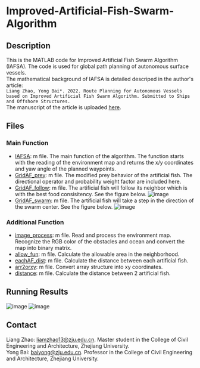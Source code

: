 # Improved-Artificial-Fish-Swarm-Algorithm
## Description
This is the MATLAB code for Improved Artificial Fish Swarm Algorithm (IAFSA). The code is used for global path planning of autonomous surface vessels.\
The mathematical background of IAFSA is detailed descriped in the author's article:  
`Liang Zhao, Yong Bai*. 2022. Route Planning for Autonomous Vessels based on Improved Artificial Fish Swarm Algorithm. Submitted to Ships and Offshore Structures.`\
The manuscript of the article is uploaded [here](https://github.com/LiangZhao13/Improved-Artificial-Fish-Swarm-Algorithm/blob/main/Route%20planning%20for%20autonomous%20vessels%20based%20on%20improved%20artificial%20fish%20swarm%20algorithm.pdf).
## Files
### Main Function
- [IAFSA](/IAFSA.m): m file. The main function of the algorithm. The function starts with the reading of the environment map and returns the x/y coordinates and yaw angle of the planned waypoints.
- [GridAF_prey](/GridAF_prey.m): m file. The modified prey behavior of the artificial fish. The directional operator and probability weight factor are included here.
- [GridAF_follow](/GridAF_follow.m): m file. The artificial fish will follow its neighbor which is with the best food consisitency. See the figure below.
![image](https://github.com/LiangZhao13/Improved-Artificial-Fish-Swarm-Algorithm/blob/main/images/behavior%E5%89%AF%E6%9C%AC.jpg)
- [GridAF_swarm](/GridAF_swarm.m): m file. The artificial fish will take a step in the direction of the swarm center. See the figure below.
![image](https://github.com/LiangZhao13/Improved-Artificial-Fish-Swarm-Algorithm/blob/main/images/swarmbehavior%E7%9A%84%E5%89%AF%E6%9C%AC.png)
### Additional Function
- [image_process](/image_process.m): m file. Read and process the environment map. Recognize the RGB color of the obstacles and ocean and convert the map into binary matrix. 
- [allow_fun](/allow_fun.m): m file. Calculate the allowable area in the neighborhood.
- [eachAF_dist](/eachAF_dist.m): m file. Calculate the distance between each artificial fish. 
- [arr2orxy](/arr2orxy.m): m file. Convert array structure into xy coordinates. 
- [distance](/distance.m): m file. Calculate the distance between 2 artificial fish.
## Running Results
![image](https://github.com/LiangZhao13/Improved-Artificial-Fish-Swarm-Algorithm/blob/main/images/Satellite_map.png)
![image](https://github.com/LiangZhao13/Improved-Artificial-Fish-Swarm-Algorithm/blob/main/images/map_with_route.png)
## Contact
Liang Zhao: [liamzhao13@zju.edu.cn](liamzhao13@zju.edu.cn). Master student in the College of Civil Engineering and Architecture, Zhejiang University.\
Yong Bai: [baiyong@zju.edu.cn](baiyong@zju.edu.c). Professor in the College of Civil Engineering and Architecture, Zhejiang University.

